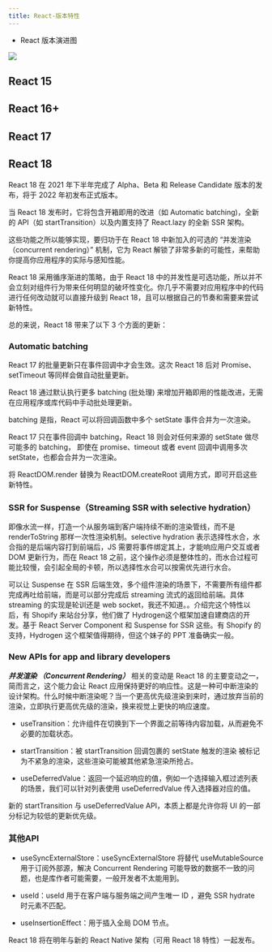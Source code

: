 ```yaml
---
title: React-版本特性
---
```


- React 版本演进图

![](https://vp-blog-img.oss-cn-shanghai.aliyuncs.com/2021/react/version.jpg)

## React 15

## React 16+



## React 17



## React 18

React 18 在 2021 年下半年完成了 Alpha、Beta 和 Release Candidate 版本的发布，将于 2022 年初发布正式版本。

当 React 18 发布时，它将包含开箱即用的改进（如 Automatic batching)，全新的 API（如 startTransition）以及内置支持了 React.lazy 的全新 SSR 架构。

这些功能之所以能够实现，要归功于在 React 18 中新加入的可选的 “并发渲染（concurrent rendering）” 机制，它为 React 解锁了非常多新的可能性，来帮助你提高你应用程序的实际与感知性能。

React 18 采用循序渐进的策略，由于 React 18 中的并发性是可选功能，所以并不会立刻对组件行为带来任何明显的破坏性变化。你几乎不需要对应用程序中的代码进行任何改动就可以直接升级到 React 18，且可以根据自己的节奏和需要来尝试新特性。

总的来说，React 18 带来了以下 3 个方面的更新：

### Automatic batching

React 17 的批量更新只在事件回调中才会生效。这次 React 18 后对 Promise、setTimeout 等同样会做自动批量更新。

React 18 通过默认执行更多 batching (批处理) 来增加开箱即用的性能改进，无需在应用程序或库代码中手动批处理更新。

batching 是指，React 可以将回调函数中多个 setState 事件合并为一次渲染。

React 17 只在事件回调中 batching，React 18 则会对任何来源的 setState 做尽可能多的 batching， 即使在 promise、timeout 或者 event 回调中调用多次 setState，也都会合并为一次渲染。

将 ReactDOM.render 替换为 ReactDOM.createRoot 调用方式，即可开启这些新特性。

### SSR for Suspense（Streaming SSR with selective hydration）

即像水流一样，打造一个从服务端到客户端持续不断的渲染管线，而不是 renderToString 那样一次性渲染机制。selective hydration 表示选择性水合，水合指的是后端内容打到前端后，JS 需要将事件绑定其上，才能响应用户交互或者 DOM 更新行为，而在 React 18 之前，这个操作必须是整体性的，而水合过程可能比较慢，会引起全局的卡顿，所以选择性水合可以按需优先进行水合。

可以让 Suspense 在 SSR 后端生效，多个组件渲染的场景下，不需要所有组件都完成再吐给前端，而是可以部分完成后 streaming 流式的返回给前端。具体 streaming 的实现是轮训还是 web socket，我还不知道。。介绍完这个特性以后，有 Shopify 来站台分享，他们做了 Hydrogen这个框架加速自建商店的开发。基于 React Server Component 和 Suspense for SSR 这些。有 Shopify 的支持，Hydrogen 这个框架值得期待，但这个妹子的 PPT 准备确实一般。

### New APIs for app and library developers

***并发渲染 （Concurrent Rendering）***  相关的变动是 React 18 的主要变动之一，简而言之，这个能力会让 React 应用保持更好的响应性。这是一种可中断渲染的设计架构。什么时候中断渲染呢？当一个更高优先级渲染到来时，通过放弃当前的渲染，立即执行更高优先级的渲染，换来视觉上更快的响应速度。

- useTransition：允许组件在切换到下一个界面之前等待内容加载，从而避免不必要的加载状态。

- startTransition：被 startTransition 回调包裹的 setState 触发的渲染 被标记为不紧急的渲染，这些渲染可能被其他紧急渲染所抢占。

- useDeferredValue：返回一个延迟响应的值，例如一个选择输入框过滤列表的场景，我们可以针对列表使用 useDeferredValue 传入选择器对应的值。

新的 startTransition 与 useDeferredValue API，本质上都是允许你将 UI 的一部分标记为较低的更新优先级。

### 其他API

- useSyncExternalStore：useSyncExternalStore 将替代 useMutableSource 用于订阅外部源，解决 Concurrent Rendering 可能导致的数据不一致的问题，也是库作者可能需要，一般开发者不太能用到。

- useId：useId 用于在客户端与服务端之间产生唯一 ID ，避免 SSR hydrate 时元素不匹配。

- useInsertionEffect：用于插入全局 DOM 节点。

React 18 将在明年与新的 React Native 架构（可用 React 18 特性）一起发布。
